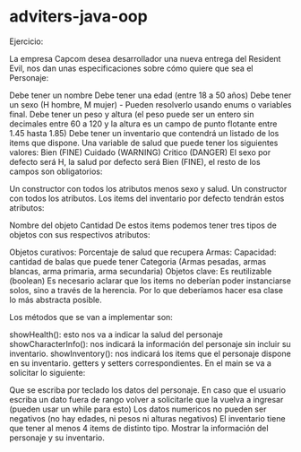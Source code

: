 # adviters-java-oop
Ejercicio:

La empresa Capcom desea desarrollador una nueva entrega del Resident Evil, nos dan unas especificaciones sobre cómo quiere que sea el Personaje:

Debe tener un nombre
Debe tener una edad (entre 18 a 50 años)
Debe tener un sexo (H hombre, M mujer) - Pueden resolverlo usando enums o variables final.
Debe tener un peso y altura (el peso puede ser un entero sin decimales entre 60 a 120 y la altura es un campo de punto flotante entre 1.45 hasta 1.85)
Debe tener un inventario que contendrá un listado de los items que dispone.
Una variable de salud que puede tener los siguientes valores:
​​​​​​​Bien (FINE)
Cuidado (WARNING)
Critico (DANGER)
El sexo por defecto será H, la salud por defecto será Bien (FINE), el resto de los campos son obligatorios:

Un constructor con todos los atributos menos sexo y salud.
Un constructor con todos los atributos.
Los items del inventario por defecto tendrán estos atributos:

Nombre del objeto
Cantidad
De estos items podemos tener tres tipos de objetos con sus respectivos atributos:

Objetos curativos:
Porcentaje de salud que recupera
Armas:
Capacidad: cantidad de balas que puede tener
Categoria (Armas pesadas, armas blancas, arma primaria, arma secundaria)
Objetos clave:
Es reutilizable (boolean)
Es necesario aclarar que los items no deberían poder instanciarse solos, sino a través de la herencia. Por lo que deberíamos hacer esa clase lo más abstracta posible.

Los métodos que se van a implementar son:

showHealth(): esto nos va a indicar la salud del personaje
showCharacterInfo(): nos indicará la información del personaje sin incluir su inventario.
showInventory(): nos indicará los items que el personaje dispone en su inventario.
getters y setters correspondientes.
En el main se va a solicitar lo siguiente:

Que se escriba por teclado los datos del personaje.
En caso que el usuario escriba un dato fuera de rango volver a solicitarle que la vuelva a ingresar (pueden usar un while para esto)
Los datos numericos no pueden ser negativos (no hay edades, ni pesos ni alturas negativos)
El inventario tiene que tener al menos 4 items de distinto tipo.
Mostrar la información del personaje y su inventario.
